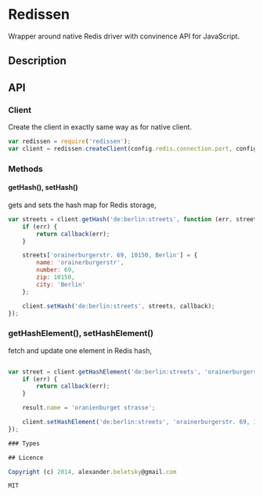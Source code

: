 # Redissen

Wrapper around native Redis driver with convinence API for JavaScript.

## Description

## API

### Client

Create the client in exactly same way as for native client.

```js
var redissen = require('redissen');
var client = redissen.createClient(config.redis.connection.port, config.redis.connection.host);
```

### Methods

#### getHash(), setHash()

gets and sets the hash map for Redis storage,

```js
var streets = client.getHash('de:berlin:streets', function (err, streets) {
	if (err) {
		return callback(err);
	}

	streets['orainerburgerstr. 69, 10150, Berlin'] = {
		name: 'orainerburgerstr',
		number: 69,
		zip: 10150,
		city: 'Berlin'
	};

	client.setHash('de:berlin:streets', streets, callback);
});

```

### getHashElement(), setHashElement()

fetch and update one element in Redis hash,

```js

var street = client.getHashElement('de:berlin:streets', 'orainerburgerstr. 69, 10150, Berlin', function (err, result) {
	if (err) {
		return callback(err);
	}

	result.name = 'oranienburget strasse';

	client.setHashElement('de:berlin:streets', 'orainerburgerstr. 69, 10150, Berlin', callback);
});

### Types

## Licence

Copyright (c) 2014, alexander.beletsky@gmail.com

MIT
